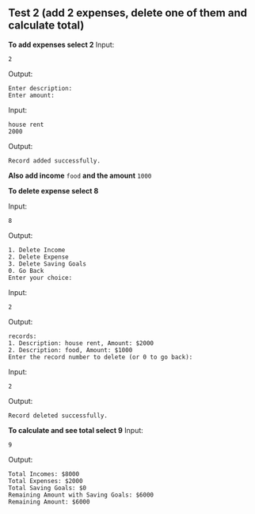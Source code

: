 Test 2 (add 2 expenses, delete one of them and calculate total)
-
**To add expenses select 2**
Input:

    2

Output:
  
    Enter description:
    Enter amount:

Input:

    house rent
    2000

Output:

    Record added successfully.

**Also add income** `food`
**and the amount** `1000`

**To delete expense select 8**

Input:

    8

Output:
  
    1. Delete Income
    2. Delete Expense
    3. Delete Saving Goals
    0. Go Back
    Enter your choice:

Input:

    2

Output:
  
    records:
    1. Description: house rent, Amount: $2000
    2. Description: food, Amount: $1000
    Enter the record number to delete (or 0 to go back):

Input:

    2

Output:
  
    Record deleted successfully.

**To calculate and see total select 9**
Input:

    9

Output:
  
    Total Incomes: $8000
    Total Expenses: $2000
    Total Saving Goals: $0
    Remaining Amount with Saving Goals: $6000
    Remaining Amount: $6000


